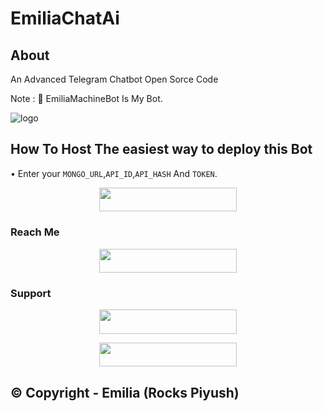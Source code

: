 # EmiliaChatAi
## About
An Advanced Telegram Chatbot Open Sorce Code 

Note : 📝 EmiliaMachineBot Is My Bot.

![logo](https://telegra.ph/file/499ebb84cedd49117998d.jpg) 

## How To Host  The easiest way to deploy this Bot
• Enter your ```MONGO_URL```,```API_ID```,```API_HASH``` And ```TOKEN```.
<p align="center"><a href="https://heroku.com/deploy?template=https://github.com/TeamPiyush/EmiliaChatAi"> <img src="https://img.shields.io/badge/Deploy%20To%20Heroku-black?style=for-the-badge&logo=heroku" width="220" height="38.45"/></a></p>
 
                                 
### Reach Me
<p align="center"><a href="https://t.me/emiliamachinebot"> <img src="https://img.shields.io/badge/Telegram%20Bot-pink?style=for-the-badge" width="220" height="38.45"/></a></p>

### Support 

<p align="center"><a href="https://t.me/PiyushXManagementSupport"> <img src="https://img.shields.io/badge/Emilia%20Chat%20Support-pink?style=for-the-badge" width="220" height="38.45"/></a></p>

<p align="center"><a href="https://t.me/managementevent"> <img src="https://img.shields.io/badge/Emilia%20Chat%20Channel-blue?style=for-the-badge" width="220" height="38.45"/></a></p>

## © Copyright - Emilia  (Rocks Piyush)


